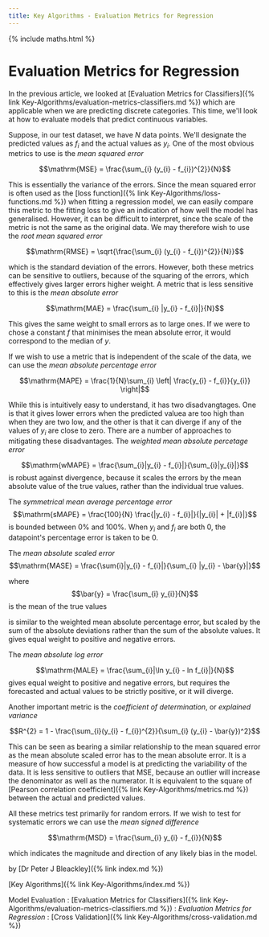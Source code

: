 ```yaml
---
title: Key Algorithms - Evaluation Metrics for Regression
---
```


{% include maths.html %}

# Evaluation Metrics for Regression

In the previous article, we looked at [Evaluation Metrics for Classifiers]({% link Key-Algorithms/evaluation-metrics-classifiers.md %}) which are applicable when we are predicting discrete categories. This time, we'll look at how to evaluate models that predict continuous variables.

Suppose, in our test dataset, we have $N$ data points. We'll designate the predicted values as $f_{i}$ and the actual values as $y_{i}$. One of the most obvious metrics to use is the *mean squared error*

$$\mathrm{MSE} = \frac{\sum_{i} (y_{i} - f_{i})^{2}}{N}$$

This is essentially the variance of the errors. Since the mean squared error is often used as the [loss function]({% link Key-Algorithms/loss-functions.md %}) when fitting a regression model, we can easily compare this metric to the fitting loss to give an indication of how well the model has generalised. However, it can be difficult to interpret, since the scale of the metric is not the same as the original data. We may therefore wish to use the *root mean squared error*

$$\mathrm{RMSE} = \sqrt{\frac{\sum_{i} (y_{i} - f_{i})^{2}}{N}}$$

which is the standard deviation of the errors. However, both these metrics can be sensitive to outliers, because of the squaring of the errors, which effectively gives larger errors higher weight. A metric that is less sensitive to this is the *mean absolute error*

$$\mathrm{MAE} = \frac{\sum_{i} |y_{i} - f_{i}|}{N}$$

This gives the same weight to small errors as to large ones. If we were to chose a constant $f$ that minimises the mean absolute error, it would correspond to the median of $y$.

If we wish to use a metric that is independent of the scale of the data, we can use the *mean absolute percentage error*

$$\mathrm{MAPE} = \frac{1}{N}\sum_{i} \left| \frac{y_{i} - f_{i}}{y_{i}} \right|$$

While this is intuitively easy to understand, it has two disadvangtages. One is that it gives lower errors when the predicted valuea are too high than when they are two low, and the other is that it can diverge if any of the values of $y_{i}$ are close to zero. There are a number of approaches to mitigating these disadvantages. The *weighted mean absolute percetage error*

$$\mathrm{wMAPE} = \frac{\sum_{i}|y_{i} - f_{i}|}{\sum_{i}|y_{i}|}$$ 
is robust against divergence, because it scales the errors by the mean absolute value of the true values, rather than the individual true values.

The *symmetrical mean average percentage error*
$$\mathrm{sMAPE} = \frac{100}{N} \frac{|y_{i} - f_{i}|}{|y_{i}| + |f_{i}|}$$
is bounded between 0% and 100%. When $y_{i}$ and $f_{i}$ are both 0, the datapoint's percentage error is taken to be 0.

The *mean absolute scaled error*
$$\mathrm{MASE} = \frac{\sum{i}|y_{i} - f_{i}|}{\sum_{i} |y_{i} - \bar{y}|}$$

where $$\bar{y} = \frac{\sum_{i} y_{i}}{N}$$ is the mean of the true values

is similar to the weighted mean absolute percentage error, but scaled by the sum of the absolute deviations rather than the sum of the absolute values. It gives equal weight to positive and negative errors.

The *mean absolute log error*

$$\mathrm{MALE} = \frac{\sum_{i}|\ln y_{i} - ln f_{i}|}{N}$$
gives equal weight to positive and negative errors, but requires the forecasted and actual values to be strictly positive, or it will diverge.

Another important metric is the *coefficient of determination*, or *explained variance*

$$R^{2} = 1 - \frac{\sum_{i}(y_{i} - f_{i})^{2}}{\sum_{i} (y_{i} - \bar{y})^2}$$

This can be seen as bearing a similar relationship to the mean squared error as the mean absolute scaled error has to the mean absolute error. It is a measure of how successful a model is at predicting the variability of the data. It is less sensitive to outliers that MSE, because an outlier will increase the denominator as well as the numerator. It is equivalent to the square of [Pearson correlation coefficient]({% link Key-Algorithms/metrics.md %}) between the actual and predicted values.

All these metrics test primarily for random errors. If we wish to test for systematic errors we can use the *mean signed difference*

$$\mathrm{MSD} = \frac{\sum_{i} y_{i} - f_{i}}{N}$$ 

which indicates the magnitude and direction of any likely bias in the model.

by [Dr Peter J Bleackley]({% link index.md %})

[Key Algorithms]({% link Key-Algorithms/index.md %})

Model Evaluation
: [Evaluation Metrics for Classifiers]({% link Key-Algorithms/evaluation-metrics-classifiers.md %})
: *Evaluation Metrics for Regression*
: [Cross Validation]({% link Key-Algorithms/cross-validation.md %})

